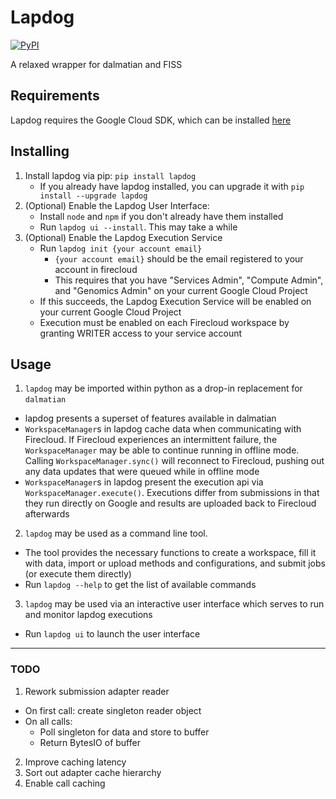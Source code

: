 # Lapdog

[![PyPI](https://img.shields.io/pypi/v/lapdog.svg)](https://pypi.io/project/lapdog)

A relaxed wrapper for dalmatian and FISS

## Requirements
Lapdog requires the Google Cloud SDK, which can be installed [here](https://cloud.google.com/sdk/)

## Installing
1. Install lapdog via pip: `pip install lapdog`
    - If you already have lapdog installed, you can upgrade it with
    `pip install --upgrade lapdog`
2. (Optional) Enable the Lapdog User Interface:
    - Install `node` and `npm` if you don't already have them installed
    - Run `lapdog ui --install`. This may take a while
3. (Optional) Enable the Lapdog Execution Service
    - Run `lapdog init {your account email}`
        * `{your account email}` should be the email registered to your account in firecloud
        * This requires that you have "Services Admin", "Compute Admin", and "Genomics Admin" on your current Google Cloud Project
    - If this succeeds, the Lapdog Execution Service will be enabled on your current Google Cloud Project
    - Execution must be enabled on each Firecloud workspace by granting WRITER access to your service account

## Usage
1. `lapdog` may be imported within python as a drop-in replacement for `dalmatian`
  - lapdog presents a superset of features available in dalmatian
  - `WorkspaceManager`s in lapdog cache data when communicating with Firecloud.
  If Firecloud experiences an intermittent failure, the `WorkspaceManager` may be
  able to continue running in offline mode. Calling `WorkspaceManager.sync()` will
  reconnect to Firecloud, pushing out any data updates that were queued while in offline mode
  - `WorkspaceManager`s in lapdog present the execution api via `WorkspaceManager.execute()`.
  Executions differ from submissions in that they run directly on Google and results are
  uploaded back to Firecloud afterwards
2. `lapdog` may be used as a command line tool.
  - The tool provides the necessary functions to create a workspace, fill it with data,
  import or upload methods and configurations, and submit jobs (or execute them directly)
  - Run `lapdog --help` to get the list of available commands
3. `lapdog` may be used via an interactive user interface which serves to run and
  monitor lapdog executions
  - Run `lapdog ui` to launch the user interface

---

### TODO
1. Rework submission adapter reader
  - On first call: create singleton reader object
  - On all calls:
    - Poll singleton for data and store to buffer
    - Return BytesIO of buffer
2. Improve caching latency
3. Sort out adapter cache hierarchy
4. Enable call caching
